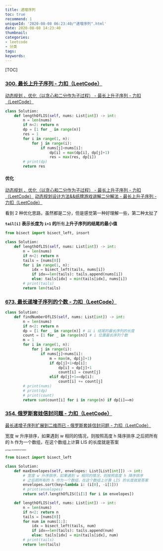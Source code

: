 ```yaml
---
title: 递增序列
toc: true
recommend: 1
uniqueId: '2020-08-08 06:23:40/"递增序列".html'
date: 2020-08-08 14:23:40
thumbnail:
categories:
- leetcode
- 分类
tags:
keywords:
---
```


[TOC]

<!--more-->

### [300. 最长上升子序列 - 力扣（LeetCode）](https://leetcode-cn.com/problems/longest-increasing-subsequence/)

[动态规划 、优化（以贪心和二分作为子过程） - 最长上升子序列 - 力扣（LeetCode）](https://leetcode-cn.com/problems/longest-increasing-subsequence/solution/dong-tai-gui-hua-er-fen-cha-zhao-tan-xin-suan-fa-p/)

```python
class Solution:
    def lengthOfLIS(self, nums: List[int]) -> int:
        n = len(nums)
        if n<2: return n
        dp = [1 for _ in range(n)]
        res = 1
        for i in range(1, n):
            for j in range(i):
                if nums[j]<nums[i]:
                    dp[i] = max(dp[i], dp[j]+1)
                    res = max(res, dp[i])
        # print(dp)
        return res
```

#### 优化

[动态规划 、优化（以贪心和二分作为子过程） - 最长上升子序列 - 力扣（LeetCode）](https://leetcode-cn.com/problems/longest-increasing-subsequence/solution/dong-tai-gui-hua-er-fen-cha-zhao-tan-xin-suan-fa-p/)
[动态规划设计方法&&纸牌游戏讲解二分解法 - 最长上升子序列 - 力扣（LeetCode）](https://leetcode-cn.com/problems/longest-increasing-subsequence/solution/dong-tai-gui-hua-she-ji-fang-fa-zhi-pai-you-xi-jia/)

看到 2 种优化思路，虽然都是二分，但是感觉第一种好理解一些，第二种太扯了

**`tail[i]` 表示长度为 `i+1` 的**所有**上升子序列的结尾的最小值**

```python
from bisect import bisect_left, insort

class Solution:
    def lengthOfLIS(self, nums: List[int]) -> int:
        n = len(nums)
        if n<2: return n
        tails = [nums[0]]
        for i in range(1, n):
            idx = bisect_left(tails, nums[i])
            if idx==len(tails): tails.append(nums[i])
            else: tails[idx] = min(tails[idx], nums[i])
        # print(tails)
        return len(tails)
```





### [673. 最长递增子序列的个数 - 力扣（LeetCode）](https://leetcode-cn.com/problems/number-of-longest-increasing-subsequence/)

```python
class Solution:
    def findNumberOfLIS(self, nums: List[int]) -> int:
        n = len(nums)
        if n<2: return n
        dp = [1 for _ in range(n)] # 以 i 结尾的最长序列的长度
        count = [1 for _ in range(n)] # i 位置最长序列个数
        m = 1
        for i in range(1, n):
            for j in range(i):
                if nums[j]<nums[i]:
                    m = max(m, dp[j]+1)
                    if dp[j]+1>dp[i]:
                        dp[i] = dp[j]+1
                        count[i] = count[j]
                    elif dp[j]+1==dp[i]:
                        count[i] += count[j]
        # print(nums)
        # print(dp)
        # print(count)
        return sum(count[i] for i in range(n) if dp[i]==m)
```



### [354. 俄罗斯套娃信封问题 - 力扣（LeetCode）](https://leetcode-cn.com/problems/russian-doll-envelopes/submissions/)

[最长递增子序列扩展到二维而已 - 俄罗斯套娃信封问题 - 力扣（LeetCode）](https://leetcode-cn.com/problems/russian-doll-envelopes/solution/zui-chang-di-zeng-zi-xu-lie-kuo-zhan-dao-er-wei-er/)

宽度 w 升序排序，如果遇到 w 相同的情况，则按照高度 h 降序排序.之后把所有的 h 作为一个数组，在这个数组上计算 LIS 的长度就是答案

<img src="https://i.loli.net/2020/08/08/gDHSBoWCQi1ntqf.png" alt="image-20200808150728950" style="zoom:33%;" />

```python
from bisect import bisect_left

class Solution:
    def maxEnvelopes(self, envelopes: List[List[int]]) -> int:
        # 宽度 w 升序排序，如果遇到 w 相同的情况，则按照高度 h 降序排序
        # 之后把所有的 h 作为一个数组，在这个数组上计算 LIS 的长度就是答案
        envelopes.sort(key=lambda i: (i[0], -i[1]))
        # print(envelopes)
        return self.lengthOfLIS([i[1] for i in envelopes])

    def lengthOfLIS(self, nums: List[int]) -> int:
        n = len(nums)
        if n<2: return n
        tails = [nums[0]]
        for num in nums[1:]:
            idx = bisect_left(tails, num)
            if idx==len(tails): tails.append(num)
            else: tails[idx] = min(tails[idx], num)
        # print(tails)
        return len(tails)

```

